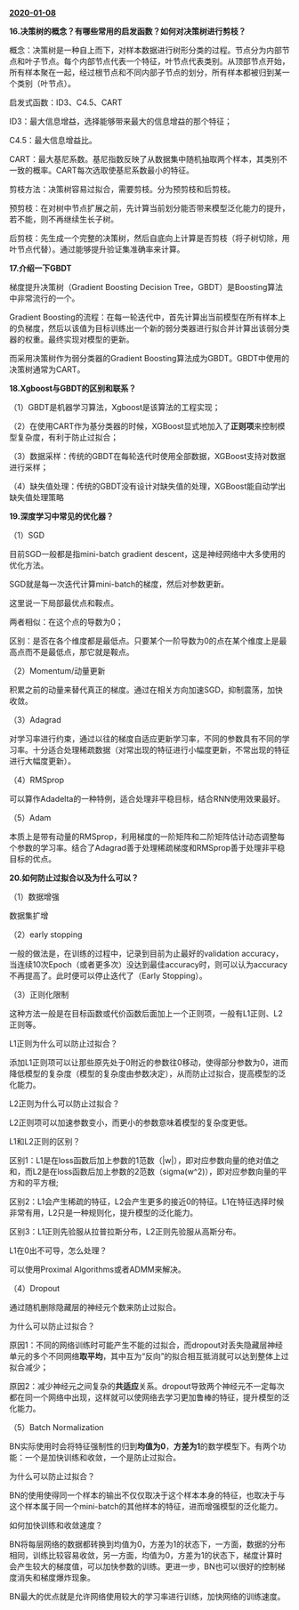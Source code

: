 **<u>2020-01-08</u>**

**16.决策树的概念？有哪些常用的启发函数？如何对决策树进行剪枝？**

概念：决策树是一种自上而下，对样本数据进行树形分类的过程。节点分为内部节点和叶子节点。每个内部节点代表一个特征，叶节点代表类别。从顶部节点开始，所有样本聚在一起，经过根节点和不同内部子节点的划分，所有样本都被归到某一个类别（叶节点）。

启发式函数：ID3、C4.5、CART

ID3：最大信息增益，选择能够带来最大的信息增益的那个特征；

C4.5：最大信息增益比。

CART：最大基尼系数。基尼指数反映了从数据集中随机抽取两个样本，其类别不一致的概率。CART每次选取使基尼系数最小的特征。

剪枝方法：决策树容易过拟合，需要剪枝。分为预剪枝和后剪枝。

预剪枝：在对树中节点扩展之前，先计算当前划分能否带来模型泛化能力的提升，若不能，则不再继续生长子树。

后剪枝：先生成一个完整的决策树，然后自底向上计算是否剪枝（将子树切除，用叶节点代替）。通过能够提升验证集准确率来计算。

**17.介绍一下GBDT**

梯度提升决策树（Gradient Boosting Decision Tree，GBDT）是Boosting算法中非常流行的一个。

Gradient Boosting的流程：在每一轮迭代中，首先计算出当前模型在所有样本上的负梯度，然后以该值为目标训练出一个新的弱分类器进行拟合并计算出该弱分类器的权重。最终实现对模型的更新。

而采用决策树作为弱分类器的Gradient Boosting算法成为GBDT。GBDT中使用的决策树通常为CART。

**18.Xgboost与GBDT的区别和联系？**

（1）GBDT是机器学习算法，Xgboost是该算法的工程实现；

（2）在使用CART作为基分类器的时候，XGBoost显式地加入了**正则项**来控制模型复杂度，有利于防止过拟合；

（3）数据采样：传统的GBDT在每轮迭代时使用全部数据，XGBoost支持对数据进行采样；

（4）缺失值处理：传统的GBDT没有设计对缺失值的处理，XGBoost能自动学出缺失值处理策略

**19.深度学习中常见的优化器？**

（1）SGD

目前SGD一般都是指mini-batch gradient descent，这是神经网络中大多使用的优化方法。

SGD就是每一次迭代计算mini-batch的梯度，然后对参数更新。

这里说一下局部最优点和鞍点。

两者相似：在这个点的导数为0；

区别：是否在各个维度都是最低点。只要某个一阶导数为0的点在某个维度上是最高点而不是最低点，那它就是鞍点。

（2）Momentum/动量更新

积累之前的动量来替代真正的梯度。通过在相关方向加速SGD，抑制震荡，加快收敛。

（3）Adagrad

对学习率进行约束，通过以往的梯度自适应更新学习率，不同的参数具有不同的学习率。十分适合处理稀疏数据（对常出现的特征进行小幅度更新，不常出现的特征进行大幅度更新）。

（4）RMSprop

可以算作Adadelta的一种特例，适合处理非平稳目标，结合RNN使用效果最好。

（5）Adam

本质上是带有动量的RMSprop，利用梯度的一阶矩阵和二阶矩阵估计动态调整每个参数的学习率。结合了Adagrad善于处理稀疏梯度和RMSprop善于处理非平稳目标的优点。

**20.如何防止过拟合以及为什么可以？**

（1）数据增强

数据集扩增

（2）early stopping

一般的做法是，在训练的过程中，记录到目前为止最好的validation accuracy，当连续10次Epoch（或者更多次）没达到最佳accuracy时，则可以认为accuracy不再提高了。此时便可以停止迭代了（Early Stopping）。

（3）正则化限制

这种方法一般是在目标函数或代价函数后面加上一个正则项，一般有L1正则、L2正则等。

L1正则为什么可以防止过拟合？

添加L1正则项可以让那些原先处于0附近的参数往0移动，使得部分参数为0，进而降低模型的复杂度（模型的复杂度由参数决定），从而防止过拟合，提高模型的泛化能力。

L2正则为什么可以防止过拟合？

L2正则项可以加速参数变小，而更小的参数意味着模型的复杂度更低。

L1和L2正则的区别？

区别1：L1是在loss函数后加上参数的1范数（|w|），即对应参数向量的绝对值之和，而L2是在loss函数后加上参数的2范数（sigma(w^2)），即对应参数向量的平方和的平方根;

区别2：L1会产生稀疏的特征，L2会产生更多的接近0的特征。L1在特征选择时候非常有用，L2只是一种规则化，提升模型的泛化能力。

区别3：L1正则先验服从拉普拉斯分布，L2正则先验服从高斯分布。

L1在0出不可导，怎么处理？

可以使用Proximal Algorithms或者ADMM来解决。

（4）Dropout

通过随机删除隐藏层的神经元个数来防止过拟合。

为什么可以防止过拟合？

原因1：不同的网络训练时可能产生不能的过拟合，而dropout对丢失隐藏层神经单元的多个不同网络**取平均**，其中互为“反向”的拟合相互抵消就可以达到整体上过拟合减少；

原因2：减少神经元之间复杂的**共适应**关系。dropout导致两个神经元不一定每次都在同一个网络中出现，这样就可以使网络去学习更加鲁棒的特征，提升模型的泛化能力。

（5）Batch Normalization

BN实际使用时会将特征强制性的归到**均值为0**，**方差为1**的数学模型下。有两个功能：一个是加快训练和收敛，一个是防止过拟合。

为什么可以防止过拟合？

BN的使用使得同一个样本的输出不仅仅取决于这个样本本身的特征，也取决于与这个样本属于同一个mini-batch的其他样本的特征，进而增强模型的泛化能力。

如何加快训练和收敛速度？

BN将每层网络的数据都转换到均值为0，方差为1的状态下，一方面，数据的分布相同，训练比较容易收敛，另一方面，均值为0，方差为1的状态下，梯度计算时会产生较大的梯度值，可以加快参数的训练。更进一步，BN也可以很好的控制梯度消失和梯度爆炸现象。

BN最大的优点就是允许网络使用较大的学习率进行训练，加快网络的训练速度。



